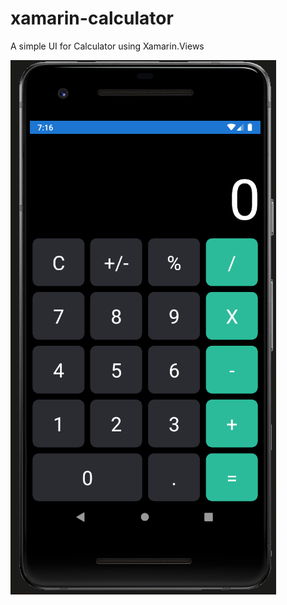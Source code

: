 # xamarin-calculator

A simple UI for Calculator using Xamarin.Views
 
![lol](https://github.com/Mordecai14/xamarin-calculator/blob/master/Calculator/ImagesSamples/Captura%20de%20pantalla%202021-05-14%20141633.png)
